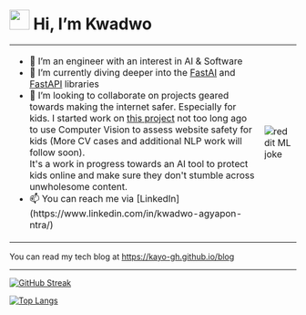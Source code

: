 # <img src="https://media.giphy.com/media/hvRJCLFzcasrR4ia7z/giphy.gif" width="35px"/> Hi, I’m Kwadwo

<table>
<tr>
  <td>
    <ul>
      <li>👀 I’m an engineer with an interest in AI & Software</li>
      <li>🌱 I’m currently diving deeper into the <a href="https://www.fast.ai/">FastAI</a> and <a href="https://fastapi.tiangolo.com/">FastAPI</a> libraries</li>
      <li>💞️ I’m looking to collaborate on projects geared towards making the internet safer. Especially for kids. I started work on <a href="https://huggingface.co/spaces/KayO/WebsiteImageSafetyAnalyzer">this project</a> not too long ago to use Computer Vision to assess website safety for kids (More CV cases and additional NLP work will follow soon).<br/>
      It's a work in progress towards an AI tool to protect kids online and make sure they don't stumble across unwholesome content.</li>
      <li>📫 You can reach me via [LinkedIn](https://www.linkedin.com/in/kwadwo-agyapon-ntra/)</li>
    </ul>
  </td>
  <td>
    <img src="https://i.redd.it/8lfied3ohyp11.jpg" alt="reddit ML joke"/>
  </td>
</tr>
</table>

You can read my tech blog at https://kayo-gh.github.io/blog

---

[![GitHub Streak](http://github-readme-streak-stats.herokuapp.com?user=kayo-gh&theme=dark&background=000000)](https://git.io/streak-stats)

[![Top Langs](https://github-readme-stats.vercel.app/api/top-langs/?username=kayo-gh&layout=compact&theme=vision-friendly-dark)](https://github.com/anuraghazra/github-readme-stats)

<!---
KayO-GH/KayO-GH is a ✨ special ✨ repository because its `README.md` (this file) appears on your GitHub profile.
You can click the Preview link to take a look at your changes.
--->
